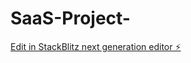 # SaaS-Project-

[Edit in StackBlitz next generation editor ⚡️](https://stackblitz.com/~/github.com/Kipkemden/SaaS-Project-)